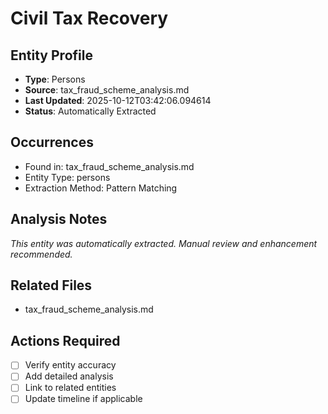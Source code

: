 # Civil Tax Recovery

## Entity Profile
- **Type**: Persons
- **Source**: tax_fraud_scheme_analysis.md
- **Last Updated**: 2025-10-12T03:42:06.094614
- **Status**: Automatically Extracted

## Occurrences
- Found in: tax_fraud_scheme_analysis.md
- Entity Type: persons
- Extraction Method: Pattern Matching

## Analysis Notes
*This entity was automatically extracted. Manual review and enhancement recommended.*

## Related Files
- tax_fraud_scheme_analysis.md

## Actions Required
- [ ] Verify entity accuracy
- [ ] Add detailed analysis
- [ ] Link to related entities
- [ ] Update timeline if applicable
